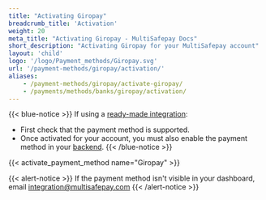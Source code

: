 ```yaml
---
title: "Activating Giropay"
breadcrumb_title: 'Activation'
weight: 20
meta_title: "Activating Giropay - MultiSafepay Docs"
short_description: "Activating Giropay for your MultiSafepay account"
layout: 'child'
logo: '/logo/Payment_methods/Giropay.svg'
url: '/payment-methods/giropay/activation/'
aliases: 
    - /payment-methods/giropay/activate-giropay/
    - /payments/methods/banks/giropay/activation/
---
```


{{< blue-notice >}} If using a [ready-made integration](/integrations/ready-made/): 

- First check that the payment method is supported. 
- Once activated for your account, you must also enable the payment method in your [backend](/glossaries/multisafepay-glossary/#backend).  {{< /blue-notice >}} 

{{< activate_payment_method name="Giropay" >}}

{{< alert-notice >}} If the payment method isn't visible in your dashboard, email <integration@multisafepay.com> {{< /alert-notice >}}
